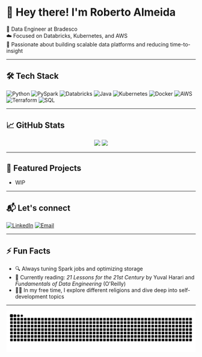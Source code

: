 # 👋 Hey there! I'm Roberto Almeida

🎯 Data Engineer at Bradesco  
☁️ Focused on Databricks, Kubernetes, and AWS  
🚀 Passionate about building scalable data platforms and reducing time-to-insight

---

## 🛠️ Tech Stack

![Python](https://img.shields.io/badge/-Python-333333?style=flat&logo=python)
![PySpark](https://img.shields.io/badge/-PySpark-333333?style=flat&logo=apache-spark)
![Databricks](https://img.shields.io/badge/-Databricks-333333?style=flat&logo=databricks)
![Java](https://img.shields.io/badge/-Java-333333?style=flat&logo=java)
![Kubernetes](https://img.shields.io/badge/-Kubernetes-333333?style=flat&logo=kubernetes)
![Docker](https://img.shields.io/badge/-Docker-333333?style=flat&logo=docker)
![AWS](https://img.shields.io/badge/-AWS-333333?style=flat&logo=amazon-aws)
![Terraform](https://img.shields.io/badge/-Terraform-333333?style=flat&logo=terraform)
![SQL](https://img.shields.io/badge/-SQL-333333?style=flat&logo=postgresql)

---

## 📈 GitHub Stats

<div align="center">
  <img height="180em" src="https://github-readme-stats.vercel.app/api?username=roberto-almeida19&show_icons=true&theme=tokyonight&count_private=true" />
  <img height="180em" src="https://github-readme-stats.vercel.app/api/top-langs/?username=roberto-almeida19&layout=compact&theme=tokyonight" />
</div>

---

## 🚧 Featured Projects

- WIP

---

## 📬 Let's connect

[![LinkedIn](https://img.shields.io/badge/-LinkedIn-0077B5?style=flat&logo=linkedin&logoColor=white)](https://www.linkedin.com/in/robertoalmeida19/)
[![Email](https://img.shields.io/badge/-Email-D14836?style=flat&logo=gmail&logoColor=white)](mailto:roberto-almeida19@outlook.com)

---

## ⚡ Fun Facts


- 🔍 Always tuning Spark jobs and optimizing storage  
- 📘 Currently reading: *21 Lessons for the 21st Century* by Yuval Harari and *Fundamentals of Data Engineering* (O'Reilly)  
- 🧘‍♂️ In my free time, I explore different religions and dive deep into self-development topics  


---

   ![Snake animation](https://github.com/roberto-almeida19/roberto-almeida19/blob/output/github-contribution-grid-snake.svg)

